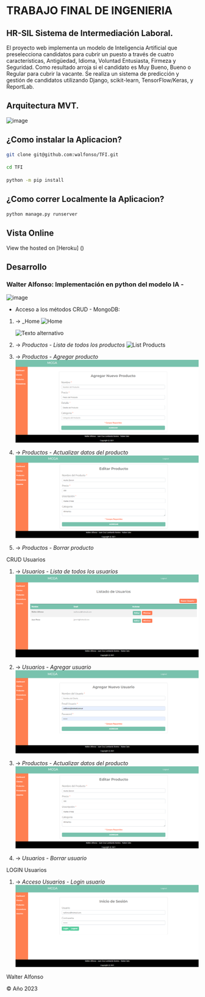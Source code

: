 # TRABAJO FINAL DE INGENIERIA

## HR-SIL Sistema de Intermediación Laboral.
El proyecto web  implementa un modelo de Inteligencia Artificial que preselecciona candidatos para cubrir un puesto a través de cuatro características, Antigüedad, Idioma, Voluntad Entusiasta, Firmeza y Seguridad. Como resultado arroja si el candidato es Muy Bueno, Bueno o Regular para cubrir la vacante. Se realiza un sistema de predicción y gestión de candidatos utilizando Django, scikit-learn, TensorFlow/Keras, y ReportLab.

## Arquitectura MVT.

![image](https://github.com/walfonso/TFI/assets/8229684/2b4e784b-4387-4b62-86a4-8d0953961b06)


## ¿Como instalar la Aplicacion?

```sh
git clone git@github.com:walfonso/TFI.git

cd TFI

python -m pip install

```

## ¿Como correr Localmente la Aplicacion?

```sh
python manage.py runserver
```

## Vista Online

View the hosted on [Heroku] ()

## Desarrollo

### Walter Alfonso: Implementación en python del modelo IA -

![image](https://github.com/walfonso/TFI/assets/8229684/2b4e784b-4387-4b62-86a4-8d0953961b06)


- Acceso a los métodos CRUD - MongoDB:

1. -> \_Home
   ![Home](https://github.com/walfonso/TFI/selecpers/assets/home.png)

   ![Texto alternativo](https://github.com/walfonso/TFI/raw/main/assets/home.png)


3. -> _Productos - Lista de todos los productos_
   ![List Products](https://github.com/walfonso/TFI/selecpers/assets/dashboard.png)

4. -> _Productos - Agregar producto_
   ![Add Product](https://raw.githubusercontent.com/bonino97/FE-MCGA/products/src/assets/addProduct.png)

5. -> _Productos - Actualizar datos del producto_
   ![Edit Product](https://raw.githubusercontent.com/walfonso/MCGA-FE/development/src/assets/updateProduct.png)

6. -> _Productos - Borrar producto_

CRUD Usuarios

1. -> _Usuarios - Lista de todos los usuarios_
   ![List Products](https://raw.githubusercontent.com/walfonso/MCGA-FE/development/src/assets/users.png)

2. -> _Usuarios - Agregar usuario_
   ![Add Product](https://raw.githubusercontent.com/walfonso/MCGA-FE/development//src/assets/addUser.png)

3. -> _Productos - Actualizar datos del producto_
   ![Edit Product](https://raw.githubusercontent.com/walfonso/MCGA-FE/development/src/assets/updateProduct.png)

4. -> _Usuarios - Borrar usuario_

LOGIN Usuarios

1.  -> _Acceso Usuarios - Login usuario_
    ![Edit Product](https://raw.githubusercontent.com/walfonso/MCGA-FE/development/src/assets/login.png)

Walter Alfonso

© Año 2023
